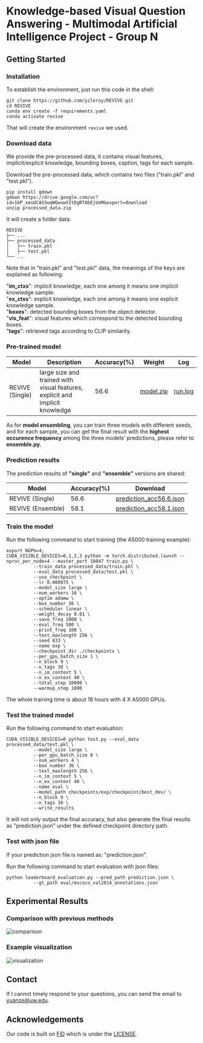 # Knowledge-based Visual Question Answering - Multimodal Artificial Intelligence Project - Group N

## Getting Started

### Installation
To establish the environment, just run this code in the shell:
```
git clone https://github.com/yzleroy/REVIVE.git
cd REVIVE
conda env create -f requirements.yaml
conda activate revive
```
That will create the environment ```revive``` we used.
### Download data
We provide the pre-processed data, it contains visual features,  implicit/explicit knowledge, 
bounding boxes, caption, tags for each sample.

Download the pre-processed data, which contains two files ("train.pkl" and "test.pkl").
```
pip install gdown
gdown https://drive.google.com/uc?id=1kP_xeuUCAS5wqWQwuwVItDgRTAbEjUeM&export=download
unzip processed_data.zip
```
It will create a folder data:
```
REVIVE
├── ...
├── processed_data
│   ├── train.pkl
│   ├── test.pkl
└── ...
```
Note that in "train.pkl" and "test.pkl" data, the meanings of the keys are explained as following: 

"**im_ctxs**": implicit knowledge, each one among it means one implicit knowledge sample.  
"**ex_ctxs**": explicit knowledge, each one among it means one explicit knowledge sample.  
"**boxes**": detected bounding boxes from the object detector.  
"**vis_feat**": visual features which correspond to the detected bounding boxes.  
"**tags**": retrieved tags according to CLIP similarity.  

### Pre-trained model
|Model |Description|Accuracy(%)|Weight|Log
|  ----  | ----  | ----  | ---- | ---- | 
|REVIVE (Single)|large size and trained with visual features, explicit and implicit knowledge| 56.6 |[model.zip](https://drive.google.com/file/d/1yCEgGaxz-GNR4WS89d8ndvuB9bZmMBy_/view?usp=sharing)|[run.log](https://drive.google.com/file/d/1JaSigxV7UoVN5GvYZe0qdyfzLIczTmo7/view?usp=sharing)|

As for **model ensembling**, you can train three models with different seeds, and for each sample, 
you can get the final result with the **highest occurence frequency** among the three models' predictions,
please refer to **ensemble.py**.

### Prediction results
The prediction results of **"single"** and **"ensemble"** versions are shared:

|Model |Accuracy(%)|Download|
|  ----  | ----  | ---- |  
|REVIVE (Single)| 56.6 |[prediction_acc56.6.json](https://drive.google.com/file/d/1KjMa-XjWjLIwQBg6JhCoLUtJQ9rIMON-/view?usp=sharing)|
|REVIVE (Ensemble)| 58.1 |[prediction_acc58.1.json](https://drive.google.com/file/d/1rvIP74bfGP5aLr9x2yMn03_f0KrnG0OH/view?usp=sharing)|


### Train the model
Run the following command to start training (the A5000 training example):
```
export NGPU=4;
CUDA_VISIBLE_DEVICES=0,1,2,3 python -m torch.distributed.launch --nproc_per_node=4 --master_port 10847 train.py \
          --train_data processed_data/train.pkl \
          --eval_data processed_data/test.pkl \
          --use_checkpoint \
          --lr 0.000075 \
          --model_size large \
          --num_workers 16 \
          --optim adamw \
          --box_number 36 \
          --scheduler linear \
          --weight_decay 0.01 \
          --save_freq 2000 \
          --eval_freq 500 \
          --print_freq 100 \
          --text_maxlength 256 \
          --seed 833 \
          --name exp \
          --checkpoint_dir ./checkpoints \
          --per_gpu_batch_size 1 \
          --n_block 9 \
          --n_tags 30 \
          --n_im_context 5 \
          --n_ex_context 40 \
          --total_step 10000 \
          --warmup_step 1000
```
The whole training time is about 18 hours with 4 X A5000 GPUs.

### Test the trained model
Run the following command to start evaluation:
```
CUDA_VISIBLE_DEVICES=0 python test.py --eval_data processed_data/test.pkl \
          --model_size large \
          --per_gpu_batch_size 8 \
          --num_workers 4 \
          --box_number 36 \
          --text_maxlength 256 \
          --n_im_context 5 \
          --n_ex_context 40 \
          --name eval \
          --model_path checkpoints/exp/checkpoint/best_dev/ \
          --n_block 9 \
          --n_tags 30 \
          --write_results
```
          
It will not only output the final accuracy, but also 
generate the final results as "prediction.json" under the defined
checkpoint directory path.

### Test with json file
If your prediction json file is named as: "prediction.json".

Run the following command to start evaluation with json files:
```
python leaderboard_evaluation.py --pred_path prediction.json \
          --gt_path eval/mscoco_val2014_annotations.json
```

## Experimental Results

### Comparison with previous methods

![comparison](https://github.com/yzleroy/REVIVE/blob/main/figures/1.png)

### Example visualization

![visualization](https://github.com/yzleroy/REVIVE/blob/main/figures/2.png)

## Contact
If I cannot timely respond to your questions, you can send the email to yuanze@uw.edu.

## Acknowledgements
Our code is built on [FiD](https://github.com/facebookresearch/FiD) which is under the [LICENSE](https://github.com/facebookresearch/FiD/blob/main/LICENSE).
